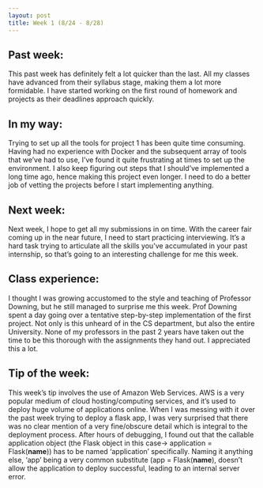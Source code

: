 ```yaml
---
layout: post
title: Week 1 (8/24 - 8/28)
---
```

## Past week:
This past week has definitely felt a lot quicker than the last. All my classes have advanced from their syllabus stage, making them a lot more formidable. I have started working on the first round of homework and projects as their deadlines approach quickly. 

## In my way:
Trying to set up all the tools for project 1 has been quite time consuming. Having had no experience with Docker and the subsequent array of tools that we’ve had to use, I’ve found it quite frustrating at times to set up the environment. I also keep figuring out steps that I should’ve implemented a long time ago, hence making this project even longer. I need to do a better job of vetting the projects before I start implementing anything.

## Next week:
Next week, I hope to get all my submissions in on time. With the career fair coming up in the near future, I need to start practicing interviewing. It’s a hard task trying to articulate all the skills you’ve accumulated in your past internship, so that’s going to an interesting challenge for me this week.

## Class experience:
I thought I was growing accustomed to the style and teaching of Professor Downing, but he still managed to surprise me this week. Prof Downing spent a day going over a tentative step-by-step implementation of the first project. Not only is this unheard of in the CS department, but also the entire University. None of my professors in the past 2 years have taken out the time to be this thorough with the assignments they hand out. I appreciated this a lot.

## Tip of the week:
This week’s tip involves the use of Amazon Web Services. AWS is a very popular medium of cloud hosting/computing services, and it’s used to deploy huge volume of applications online. When I was messing with it over the past week trying to deploy a flask app, I was very surprised that there was no clear mention of a very fine/obscure detail which is integral to the deployment process. After hours of debugging, I found out that the callable application object (the Flask object in this case-> application = Flask(__name__)) has to be named ‘application’ specifically. Naming it anything else, ‘app’ being a very common substitute (app = Flask(__name__), doesn’t allow the application to deploy successful, leading to an internal server error.
